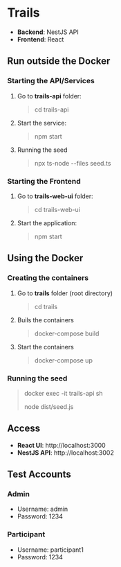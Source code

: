 # Trails
- **Backend**: NestJS API
- **Frontend**:  React
## Run outside the Docker
### Starting the API/Services
1. Go to **trails-api** folder:
    > cd trails-api
2. Start the service:
   > npm start
3. Running the seed
   > npx ts-node --files seed.ts
### Starting the Frontend
1. Go to **trails-web-ui** folder:
   > cd trails-web-ui
2. Start the application:
   > npm start
## Using the Docker
### Creating the containers
1. Go to **trails** folder (root directory)
   > cd trails
2. Buils the containers
   > docker-compose build
3. Start the containers
   > docker-compose up
### Running the seed
  > docker exec -it trails-api sh
  >
  > node dist/seed.js
## Access
- **React UI**: http://localhost:3000
- **NestJS API**: http://localhost:3002
## Test Accounts
### Admin
- Username: admin
- Password: 1234
### Participant
- Username: participant1
- Password: 1234
